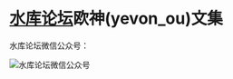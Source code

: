 # [水库论坛](http://www.shuiku.net)欧神(yevon_ou)文集

水库论坛微信公众号：

![水库论坛微信公众号](http://open.weixin.qq.com/qr/code/?username=Shuiku-net)

